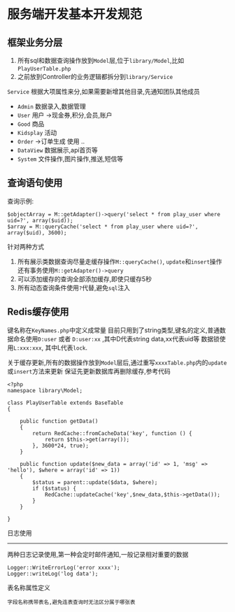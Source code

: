 服务端开发基本开发规范
===========


框架业务分层
-------------

1. 所有sql和数据查询操作放到`Model`层,位于`library/Model`,比如`PlayUserTable.php`
2. 之前放到Controller的业务逻辑都拆分到`library/Service`


`Service` 根据大项属性来分,如果需要新增其他目录,先通知团队其他成员

*  `Admin` 数据录入,数据管理
*  `User` 用户  ->现金券,积分,会员,账户
*  `Good` 商品
*  `Kidsplay` 活动
*  `Order` ->订单生成 使用 ..
*  `DataView` 数据展示,api首页等
*  `System` 文件操作,图片操作,推送,短信等

查询语句使用
----------------

查询示例:

    $objectArray = M::getAdapter()->query('select * from play_user where uid=?', array($uid));
    $array = M::queryCache('select * from play_user where uid=?', array($uid), 3600);

针对两种方式

1. 所有展示类数据查询尽量走缓存操作`M::queryCache()`, `update`和`insert`操作还有事务使用`M::getAdapter()->query`
2. 可以添加缓存的查询全部添加缓存,即使只缓存5秒
3. 所有动态查询条件使用`?`代替,避免`sql`注入
    

Redis缓存使用
------------------

键名称在`KeyNames.php`中定义成常量
目前只用到了string类型,键名的定义,普通数据命名使用`D:user` 或者 `D:user:xx` ,其中D代表string data,xx代表uid等
数据锁使用`L:xxx:xxx`, 其中L代表`lock`.

关于缓存更新,所有的数据操作放到`Model`层后,通过重写`xxxxTable.php`内的`update`或`insert`方法来更新
保证先更新数据库再删除缓存,参考代码

    <?php
    namespace library\Model;
    
    class PlayUserTable extends BaseTable
    {
    
        public function getData()
        {
            return RedCache::fromCacheData('key', function () {
                return $this->get(array());
            }, 3600*24, true);
        }
    
        public function update($new_data = array('id' => 1, 'msg' => 'hello'), $where = array('id' => 1))
        {
            $status = parent::update($data, $where);
            if ($status) {
                RedCache::updateCache('key',$new_data,$this->getData());
            }
        }  

    }



日志使用

----------

两种日志记录使用,第一种会定时邮件通知,一般记录相对重要的数据
    
    Logger::WriteErrorLog('error xxxx');
    Logger::writeLog('log data');


表名称属性定义

    字段名称携带表名,避免连表查询时无法区分属于哪张表